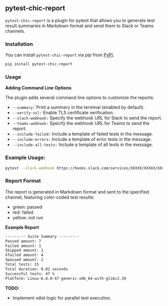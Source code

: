 ## pytest-chic-report


`pytest-chic-report` is a plugin for pytest that allows you to generate test result summaries in Markdown format and send them to Slack or Teams channels.

### Installation

You can install `pytest-chic-report` via pip from [PyPI](https://pypi.org/project/pytest-chic-report/).

```bash
pip install pytest-chic-report
```

### Usage

**Adding Command Line Options**

The plugin adds several command line options to customize the reports:

- `--summary:` Print a summary in the terminal (enabled by default).
- `--verify-ssl:` Enable TLS certificate verification.
- `--slack-webhook:` Specify the webhook URL for Slack to send the report.
- `--teams-webhook:` Specify the webhook URL for Teams to send the report.
- `--include-failed:` Include a template of failed tests in the message.
- `--include-errors:` Include a template of error tests in the message.
- `--include-all-tests:` Include a template of all tests in the message.

### Example Usage:

```bash
pytest --slack-webhook https://hooks.slack.com/services/XXXXX/XXXXX/XXXXX
```


### Report Format

The report is generated in Markdown format and sent to the specified channel, featuring color-coded test results:

- green: passed
- red: failed
- yellow: not run

**Example Report**

```markdown
--------- Suite Summary ---------
Passed amount: 7
Failed amount: 1
Skipped amount: 1
Xfailed amount: 4
Xpassed amount: 2
Total tests: 15
Total duration: 0.02 seconds
Successful tests: 47 %
Platform: Linux-6.8.0-47-generic-x86_64-with-glibc2.39
```

**TODO:**

- Implement xdist logic for parallel test execution.
